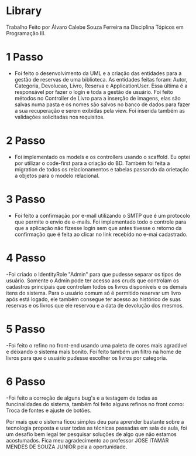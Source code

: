# Library

Trabalho Feito por Álvaro Calebe Souza Ferreira na Disciplina Tópicos em Programação III.

# 1 Passo
- Foi feito o desenvolvimento da UML e a criação das entidades para a gestão de reservas de uma biblioteca. As entidades feitas foram: Autor, Categoria, Devolucao, Livro, Reserva e ApplicationUser. Essa última é a responsável por fazer o login e toda a gestão de usuário. Foi feito métodos no Controller de Livro para a inserção de imagens, elas são salvas numa pasta e os nomes são salvos no banco de dados para fazer a sua recuperação e serem exibidas pela view. Foi inserida também as validações solicitadas nos requisitos.

# 2 Passo
- Foi implementado os models e os controllers usando o scaffold. Eu optei por utilizar o code-first para a criação do BD. Também foi feita a migration de todos os relacionamentos e tabelas passando da orietação a objetos para o modelo relacional.

# 3 Passo  
- Foi feito a confirmação por e-mail utilizando o SMTP que é um protocolo que permite o envio de e-mails. Foi implementado todo o controle para que a aplicação não fizesse login sem que antes tivesse o retorno da confirmação que é feita ao clicar no link recebido no e-mai cadastrado.

# 4 Passo 
-Foi criado o IdentityRole "Admin" para que pudesse separar os tipos de usuário. Somente o Admin pode ter acesso aos cruds que controlam os cadastros principais que controlam todos os livros disponíveis e os demais itens do sistema. Para o usuário comum só é permitido reservar um livro após está logado, ele também consegue ter acesso ao histórico de suas reservas e os livros que ele reservou e a data de devolução dos mesmos. 

# 5 Passo 
-Foi feito o refino no front-end usando uma paleta de cores mais agradável e deixando o sistema mais bonito. Foi feito também um filtro na home de livros para que o usuário pudesse escolher os livros por categoria.

# 6 Passo
-Foi feito a correção de alguns bug's e a testagem de todas as funcinalidades do sistema, também foi feito alguns refinos no front como: Troca de fontes e ajuste de botões. 

Por mais que o sistema ficou simples deu para aprender bastante sobre a tecnologia proposta e usar todas as técnicas passadas em sala de aula, foi um desafio bem legal ter pesquisar soluções de algo que não estamos acostumados. Fica meu agradecimento ao professor JOSE ITAMAR MENDES DE SOUZA JUNIOR pela a oportunidade. 

